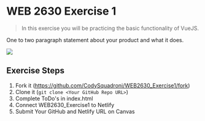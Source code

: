 # WEB 2630 Exercise 1
> In this exercise you will be practicing the basic functionality of VueJS.

One to two paragraph statement about your product and what it does.

![](header.png)

## Exercise Steps

1. Fork it (<https://github.com/CodySquadroni/WEB2630_Exercise1/fork>)
2. Clone it (`git clone <Your GitHub Repo URL>`)
3. Complete ToDo's in index.html
4. Connect WEB2630_Exercise1 to Netlify
5. Submit Your GitHub and Netlify URL on Canvas
